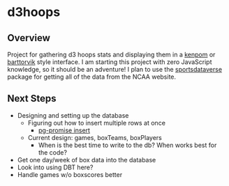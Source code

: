 # d3hoops

## Overview
Project for gathering d3 hoops stats and displaying them in a [kenpom](https://kenpom.com) or [barttorvik](https://barttorvik.com) style interface. I am starting this project with zero JavaScript knowledge, so it should be an adventure! I plan to use the [sportsdataverse](https://www.npmjs.com/package/sportsdataverse) package for getting all of the data from the NCAA website.

## Next Steps
- Designing and setting up the database
  - Figuring out how to insert multiple rows at once
    - [pg-promise insert](https://vitaly-t.github.io/pg-promise/helpers.html#.insert)
  - Current design: games, boxTeams, boxPlayers
    - When is the best time to write to the db? When works best for the code?
- Get one day/week of box data into the database
- Look into using DBT here?
- Handle games w/o boxscores better
